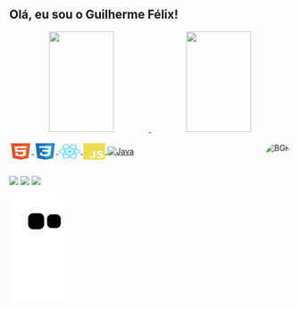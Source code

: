 ## Olá, eu sou o Guilherme Félix!
<div align="center">
  <a href="https://github.com/DeveSerOGui">
  <img height="180em" width="48%" src="https://github-readme-stats.vercel.app/api?username=DeveSerOGui&show_icons=true&theme=omni&include_all_commits=true&count_private=true"/>
  <img height="180em" width="48%" src="https://github-readme-stats.vercel.app/api/top-langs/?username=DeveSerOGui&layout=compact&langs_count=7&theme=omni"/>
</div>
<div style="display: inline_block"><br>
  <img align="center" alt="HTML" height="30" width="40" src="https://raw.githubusercontent.com/devicons/devicon/master/icons/html5/html5-original.svg">
  <img align="center" alt="CSS" height="30" width="40" src="https://raw.githubusercontent.com/devicons/devicon/master/icons/css3/css3-original.svg">
  <img align="center" alt="React" height="30" width="40" src="https://raw.githubusercontent.com/devicons/devicon/master/icons/react/react-original.svg">
  <img align="center" alt="Js" height="30" width="40" src="https://raw.githubusercontent.com/devicons/devicon/master/icons/javascript/javascript-plain.svg">
  <img align="center" alt="Java" height="30" width="40" src="https://cdn.jsdelivr.net/gh/devicons/devicon/icons/java/java-original.svg">
  <img align="right" alt="BGK" height="150" style="border-radius:50px;" src="https://images.genius.com/6902b22f7a7af379aa4d331e8986fc49.640x640x1.png">
</div>
  
  ##
 
<div> 
  <a href="https://instagram.com/guifelixsz" target="_blank"><img src="https://img.shields.io/badge/-Instagram-%23E4405F?style=for-the-badge&logo=instagram&logoColor=white" target="_blank"></a>
 <a href="https://discord.gg/wagxzStdcR" target="_blank"><img src="https://img.shields.io/badge/Discord-7289DA?style=for-the-badge&logo=discord&logoColor=white" target="_blank"></a> 
  <a href="https://www.linkedin.com/in/guilherme-f%C3%A9lix-1013a1218/" target="_blank"><img src="https://img.shields.io/badge/-LinkedIn-%230077B5?style=for-the-badge&logo=linkedin&logoColor=white" target="_blank"></a> 
 
![Snake animation](https://github.com/DeveSerOGui/DeveSerOGui/blob/output/github-contribution-grid-snake.svg)

  <!-- <!-<details>
    <summary>
      <img align="center" height="500" width="800" src="https://wakatime.com/share/@0b71d094-f479-4007-b768-49233a5edaf4/46d7c5b6-4a3b-42f2-bc28-1a54a8ca24e1.svg"></img>
    </summary>
  </details> -->
 </div>

